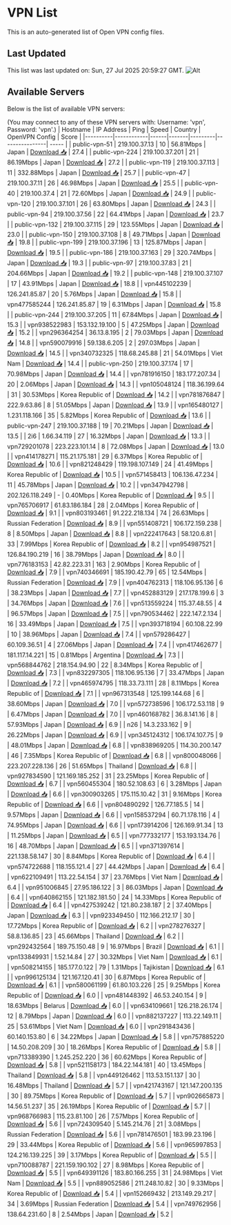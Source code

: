 # VPN List

This is an auto-generated list of Open VPN config files.

## Last Updated

This list was last updated on: Sun, 27 Jul 2025 20:59:27 GMT.
![Alt](https://repobeats.axiom.co/api/embed/186b98318ef1479477931607c1ad7d823f12451f.svg "Repobeats analytics image")

## Available Servers

Below is the list of available VPN servers:

(You may connect to any of these VPN servers with: Username: 'vpn', Password: 'vpn'.)
| Hostname | IP Address | Ping | Speed | Country | OpenVPN Config | Score |
|----------|------------|------|-------|---------|----------------| ----- |
| public-vpn-51 | 219.100.37.13 | 10 | 56.81Mbps | Japan | [Download 📥](./configs/server_0_JP.ovpn) | 27.4 |
| public-vpn-224 | 219.100.37.201 | 21 | 86.19Mbps | Japan | [Download 📥](./configs/server_1_JP.ovpn) | 27.2 |
| public-vpn-119 | 219.100.37.113 | 11 | 332.88Mbps | Japan | [Download 📥](./configs/server_2_JP.ovpn) | 25.7 |
| public-vpn-47 | 219.100.37.11 | 26 | 46.98Mbps | Japan | [Download 📥](./configs/server_3_JP.ovpn) | 25.5 |
| public-vpn-40 | 219.100.37.4 | 21 | 72.60Mbps | Japan | [Download 📥](./configs/server_4_JP.ovpn) | 24.9 |
| public-vpn-120 | 219.100.37.101 | 26 | 63.80Mbps | Japan | [Download 📥](./configs/server_5_JP.ovpn) | 24.3 |
| public-vpn-94 | 219.100.37.56 | 22 | 64.41Mbps | Japan | [Download 📥](./configs/server_6_JP.ovpn) | 23.7 |
| public-vpn-132 | 219.100.37.115 | 29 | 123.55Mbps | Japan | [Download 📥](./configs/server_7_JP.ovpn) | 23.0 |
| public-vpn-150 | 219.100.37.108 | 8 | 49.71Mbps | Japan | [Download 📥](./configs/server_8_JP.ovpn) | 19.8 |
| public-vpn-199 | 219.100.37.196 | 13 | 125.87Mbps | Japan | [Download 📥](./configs/server_9_JP.ovpn) | 19.5 |
| public-vpn-186 | 219.100.37.163 | 29 | 320.74Mbps | Japan | [Download 📥](./configs/server_10_JP.ovpn) | 19.3 |
| public-vpn-97 | 219.100.37.83 | 21 | 204.66Mbps | Japan | [Download 📥](./configs/server_11_JP.ovpn) | 19.2 |
| public-vpn-148 | 219.100.37.107 | 17 | 43.91Mbps | Japan | [Download 📥](./configs/server_12_JP.ovpn) | 18.8 |
| vpn445102239 | 126.241.85.87 | 20 | 5.76Mbps | Japan | [Download 📥](./configs/server_13_JP.ovpn) | 15.8 |
| vpn477585244 | 126.241.85.87 | 19 | 6.31Mbps | Japan | [Download 📥](./configs/server_14_JP.ovpn) | 15.8 |
| public-vpn-244 | 219.100.37.205 | 11 | 67.84Mbps | Japan | [Download 📥](./configs/server_15_JP.ovpn) | 15.3 |
| vpn938522983 | 153.132.19.100 | 5 | 47.25Mbps | Japan | [Download 📥](./configs/server_16_JP.ovpn) | 15.2 |
| vpn296364254 | 36.13.8.195 | 2 | 79.03Mbps | Japan | [Download 📥](./configs/server_17_JP.ovpn) | 14.8 |
| vpn590079916 | 59.138.6.205 | 2 | 297.03Mbps | Japan | [Download 📥](./configs/server_18_JP.ovpn) | 14.5 |
| vpn340732325 | 118.68.245.88 | 21 | 54.01Mbps | Viet Nam | [Download 📥](./configs/server_19_VN.ovpn) | 14.4 |
| public-vpn-250 | 219.100.37.174 | 17 | 70.98Mbps | Japan | [Download 📥](./configs/server_20_JP.ovpn) | 14.4 |
| vpn781916150 | 183.177.207.34 | 20 | 2.06Mbps | Japan | [Download 📥](./configs/server_21_JP.ovpn) | 14.3 |
| vpn105048124 | 118.36.199.64 | 31 | 30.53Mbps | Korea Republic of | [Download 📥](./configs/server_22_KR.ovpn) | 14.2 |
| vpn781876847 | 222.9.63.86 | 8 | 51.05Mbps | Japan | [Download 📥](./configs/server_23_JP.ovpn) | 13.9 |
| vpn165480127 | 1.231.118.166 | 35 | 5.82Mbps | Korea Republic of | [Download 📥](./configs/server_24_KR.ovpn) | 13.6 |
| public-vpn-247 | 219.100.37.188 | 19 | 70.21Mbps | Japan | [Download 📥](./configs/server_25_JP.ovpn) | 13.5 |
| 2i6 | 1.66.34.119 | 27 | 16.32Mbps | Japan | [Download 📥](./configs/server_26_JP.ovpn) | 13.3 |
| vpn729201078 | 223.223.101.14 | 8 | 72.08Mbps | Japan | [Download 📥](./configs/server_27_JP.ovpn) | 13.0 |
| vpn414178271 | 115.21.175.181 | 29 | 6.37Mbps | Korea Republic of | [Download 📥](./configs/server_28_KR.ovpn) | 10.6 |
| vpn821248429 | 119.198.107.149 | 24 | 41.49Mbps | Korea Republic of | [Download 📥](./configs/server_29_KR.ovpn) | 10.5 |
| vpn571458413 | 106.136.47.234 | 11 | 45.78Mbps | Japan | [Download 📥](./configs/server_30_JP.ovpn) | 10.2 |
| vpn347942798 | 202.126.118.249 | - | 0.40Mbps | Korea Republic of | [Download 📥](./configs/server_31_KR.ovpn) | 9.5 |
| vpn765706917 | 61.83.186.184 | 28 | 2.04Mbps | Korea Republic of | [Download 📥](./configs/server_32_KR.ovpn) | 9.1 |
| vpn803193461 | 91.222.218.134 | 74 | 26.63Mbps | Russian Federation | [Download 📥](./configs/server_33_RU.ovpn) | 8.9 |
| vpn551408721 | 106.172.159.238 | 8 | 8.50Mbps | Japan | [Download 📥](./configs/server_34_JP.ovpn) | 8.8 |
| vpn222417643 | 58.120.6.81 | 33 | 7.99Mbps | Korea Republic of | [Download 📥](./configs/server_35_KR.ovpn) | 8.2 |
| vpn954987521 | 126.84.190.219 | 16 | 38.79Mbps | Japan | [Download 📥](./configs/server_36_JP.ovpn) | 8.0 |
| vpn776183153 | 42.82.223.31 | 163 | 2.90Mbps | Korea Republic of | [Download 📥](./configs/server_37_KR.ovpn) | 7.9 |
| vpn740346691 | 185.190.42.79 | 65 | 12.54Mbps | Russian Federation | [Download 📥](./configs/server_38_RU.ovpn) | 7.9 |
| vpn404762313 | 118.106.95.136 | 6 | 38.23Mbps | Japan | [Download 📥](./configs/server_39_JP.ovpn) | 7.7 |
| vpn452883129 | 217.178.199.6 | 3 | 34.76Mbps | Japan | [Download 📥](./configs/server_40_JP.ovpn) | 7.6 |
| vpn513559224 | 115.37.48.55 | 4 | 96.57Mbps | Japan | [Download 📥](./configs/server_41_JP.ovpn) | 7.5 |
| vpn790534462 | 222.147.2.134 | 16 | 33.49Mbps | Japan | [Download 📥](./configs/server_42_JP.ovpn) | 7.5 |
| vpn393718194 | 60.108.22.99 | 10 | 38.96Mbps | Japan | [Download 📥](./configs/server_43_JP.ovpn) | 7.4 |
| vpn579286427 | 60.109.36.51 | 4 | 27.06Mbps | Japan | [Download 📥](./configs/server_44_JP.ovpn) | 7.4 |
| vpn417462677 | 181.117.14.221 | 15 | 0.81Mbps | Argentina | [Download 📥](./configs/server_45_AR.ovpn) | 7.3 |
| vpn568844762 | 218.154.94.90 | 22 | 8.34Mbps | Korea Republic of | [Download 📥](./configs/server_46_KR.ovpn) | 7.3 |
| vpn832297305 | 118.106.95.136 | 7 | 33.47Mbps | Japan | [Download 📥](./configs/server_47_JP.ovpn) | 7.2 |
| vpn465974795 | 118.33.73.111 | 28 | 8.11Mbps | Korea Republic of | [Download 📥](./configs/server_48_KR.ovpn) | 7.1 |
| vpn967313548 | 125.199.144.68 | 6 | 38.60Mbps | Japan | [Download 📥](./configs/server_49_JP.ovpn) | 7.0 |
| vpn572738596 | 106.172.53.118 | 9 | 6.47Mbps | Japan | [Download 📥](./configs/server_50_JP.ovpn) | 7.0 |
| vpn460168782 | 36.8.141.16 | 8 | 57.93Mbps | Japan | [Download 📥](./configs/server_51_JP.ovpn) | 6.9 |
| n26 | 14.3.233.162 | 9 | 26.22Mbps | Japan | [Download 📥](./configs/server_52_JP.ovpn) | 6.9 |
| vpn345124312 | 106.174.107.75 | 9 | 48.01Mbps | Japan | [Download 📥](./configs/server_53_JP.ovpn) | 6.8 |
| vpn838969205 | 114.30.200.147 | 46 | 7.35Mbps | Korea Republic of | [Download 📥](./configs/server_54_KR.ovpn) | 6.8 |
| vpn800048066 | 223.207.228.136 | 26 | 51.65Mbps | Thailand | [Download 📥](./configs/server_55_TH.ovpn) | 6.8 |
| vpn927834590 | 121.169.185.252 | 31 | 23.25Mbps | Korea Republic of | [Download 📥](./configs/server_56_KR.ovpn) | 6.7 |
| vpn560455304 | 180.52.108.63 | 6 | 3.28Mbps | Japan | [Download 📥](./configs/server_57_JP.ovpn) | 6.6 |
| vpn300903265 | 175.115.10.42 | 31 | 9.16Mbps | Korea Republic of | [Download 📥](./configs/server_58_KR.ovpn) | 6.6 |
| vpn804890292 | 126.77.185.5 | 14 | 9.57Mbps | Japan | [Download 📥](./configs/server_59_JP.ovpn) | 6.6 |
| vpn158537294 | 60.71.178.116 | 4 | 74.95Mbps | Japan | [Download 📥](./configs/server_60_JP.ovpn) | 6.6 |
| vpn173914206 | 126.169.91.34 | 13 | 11.25Mbps | Japan | [Download 📥](./configs/server_61_JP.ovpn) | 6.5 |
| vpn777332177 | 153.193.134.76 | 16 | 48.70Mbps | Japan | [Download 📥](./configs/server_62_JP.ovpn) | 6.5 |
| vpn371397614 | 221.138.58.147 | 30 | 8.84Mbps | Korea Republic of | [Download 📥](./configs/server_63_KR.ovpn) | 6.4 |
| vpn574722688 | 118.155.121.4 | 27 | 44.42Mbps | Japan | [Download 📥](./configs/server_64_JP.ovpn) | 6.4 |
| vpn622109491 | 113.22.54.154 | 37 | 23.76Mbps | Viet Nam | [Download 📥](./configs/server_65_VN.ovpn) | 6.4 |
| vpn951006845 | 27.95.186.122 | 3 | 86.03Mbps | Japan | [Download 📥](./configs/server_66_JP.ovpn) | 6.4 |
| vpn640862155 | 121.182.181.50 | 24 | 14.33Mbps | Korea Republic of | [Download 📥](./configs/server_67_KR.ovpn) | 6.4 |
| vpn427539242 | 121.80.238.187 | 2 | 37.40Mbps | Japan | [Download 📥](./configs/server_68_JP.ovpn) | 6.3 |
| vpn923349450 | 112.166.212.17 | 30 | 17.72Mbps | Korea Republic of | [Download 📥](./configs/server_69_KR.ovpn) | 6.2 |
| vpn278276327 | 58.8.136.85 | 23 | 45.66Mbps | Thailand | [Download 📥](./configs/server_70_TH.ovpn) | 6.2 |
| vpn292432564 | 189.75.150.48 | 9 | 16.97Mbps | Brazil | [Download 📥](./configs/server_71_BR.ovpn) | 6.1 |
| vpn133849931 | 1.52.14.84 | 27 | 30.32Mbps | Viet Nam | [Download 📥](./configs/server_72_VN.ovpn) | 6.1 |
| vpn508214155 | 185.177.0.122 | 79 | 1.31Mbps | Tajikistan | [Download 📥](./configs/server_73_TJ.ovpn) | 6.1 |
| vpn996125134 | 121.167.120.41 | 30 | 6.87Mbps | Korea Republic of | [Download 📥](./configs/server_74_KR.ovpn) | 6.1 |
| vpn580061199 | 61.80.103.226 | 25 | 9.25Mbps | Korea Republic of | [Download 📥](./configs/server_75_KR.ovpn) | 6.0 |
| vpn481448392 | 46.53.240.154 | 9 | 18.63Mbps | Belarus | [Download 📥](./configs/server_76_BY.ovpn) | 6.0 |
| vpn634109661 | 126.218.26.174 | 12 | 8.79Mbps | Japan | [Download 📥](./configs/server_77_JP.ovpn) | 6.0 |
| vpn882137227 | 113.22.149.11 | 25 | 53.61Mbps | Viet Nam | [Download 📥](./configs/server_78_VN.ovpn) | 6.0 |
| vpn291843436 | 60.140.153.80 | 6 | 34.22Mbps | Japan | [Download 📥](./configs/server_79_JP.ovpn) | 5.8 |
| vpn757885220 | 14.50.208.209 | 30 | 18.26Mbps | Korea Republic of | [Download 📥](./configs/server_80_KR.ovpn) | 5.8 |
| vpn713389390 | 1.245.252.220 | 36 | 60.62Mbps | Korea Republic of | [Download 📥](./configs/server_81_KR.ovpn) | 5.8 |
| vpn521158173 | 184.22.144.181 | 40 | 13.45Mbps | Thailand | [Download 📥](./configs/server_82_TH.ovpn) | 5.8 |
| vpn449126462 | 113.53.151.137 | 30 | 16.48Mbps | Thailand | [Download 📥](./configs/server_83_TH.ovpn) | 5.7 |
| vpn421743167 | 121.147.200.135 | 30 | 89.75Mbps | Korea Republic of | [Download 📥](./configs/server_84_KR.ovpn) | 5.7 |
| vpn902665873 | 14.56.51.237 | 35 | 26.19Mbps | Korea Republic of | [Download 📥](./configs/server_85_KR.ovpn) | 5.7 |
| vpn968766983 | 115.23.81.100 | 26 | 7.57Mbps | Korea Republic of | [Download 📥](./configs/server_86_KR.ovpn) | 5.6 |
| vpn724309540 | 5.145.214.76 | 21 | 3.08Mbps | Russian Federation | [Download 📥](./configs/server_87_RU.ovpn) | 5.6 |
| vpn781476501 | 183.99.23.196 | 29 | 33.44Mbps | Korea Republic of | [Download 📥](./configs/server_88_KR.ovpn) | 5.6 |
| vpn965997853 | 124.216.139.225 | 39 | 3.17Mbps | Korea Republic of | [Download 📥](./configs/server_89_KR.ovpn) | 5.5 |
| vpn710088787 | 221.159.190.102 | 27 | 8.98Mbps | Korea Republic of | [Download 📥](./configs/server_90_KR.ovpn) | 5.5 |
| vpn649391126 | 183.80.166.255 | 31 | 24.98Mbps | Viet Nam | [Download 📥](./configs/server_91_VN.ovpn) | 5.5 |
| vpn889052586 | 211.248.10.82 | 30 | 9.33Mbps | Korea Republic of | [Download 📥](./configs/server_92_KR.ovpn) | 5.4 |
| vpn152669432 | 213.149.29.217 | 34 | 3.69Mbps | Russian Federation | [Download 📥](./configs/server_93_RU.ovpn) | 5.4 |
| vpn749762956 | 138.64.231.60 | 8 | 2.54Mbps | Japan | [Download 📥](./configs/server_94_JP.ovpn) | 5.2 |
